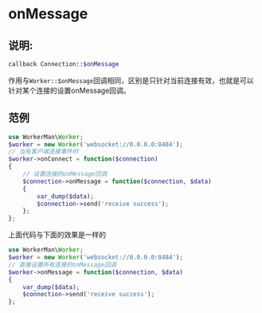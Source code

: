 # onMessage
## 说明:
```php
callback Connection::$onMessage
```


作用与```Worker::$onMessage```回调相同，区别是只针对当前连接有效，也就是可以针对某个连接的设置onMessage回调。


## 范例

```php
use WorkerMan\Worker;
$worker = new Worker('websocket://0.0.0.0:8484');
// 当有客户端连接事件时
$worker->onConnect = function($connection)
{
    // 设置连接的onMessage回调
    $connection->onMessage = function($connection, $data)
    {
        var_dump($data);
        $connection->send('receive success');
    };
};
```

上面代码与下面的效果是一样的

```php
use WorkerMan\Worker;
$worker = new Worker('websocket://0.0.0.0:8484');
// 直接设置所有连接的onMessage回调
$worker->onMessage = function($connection, $data)
{
    var_dump($data);
    $connection->send('receive success');
};
```
